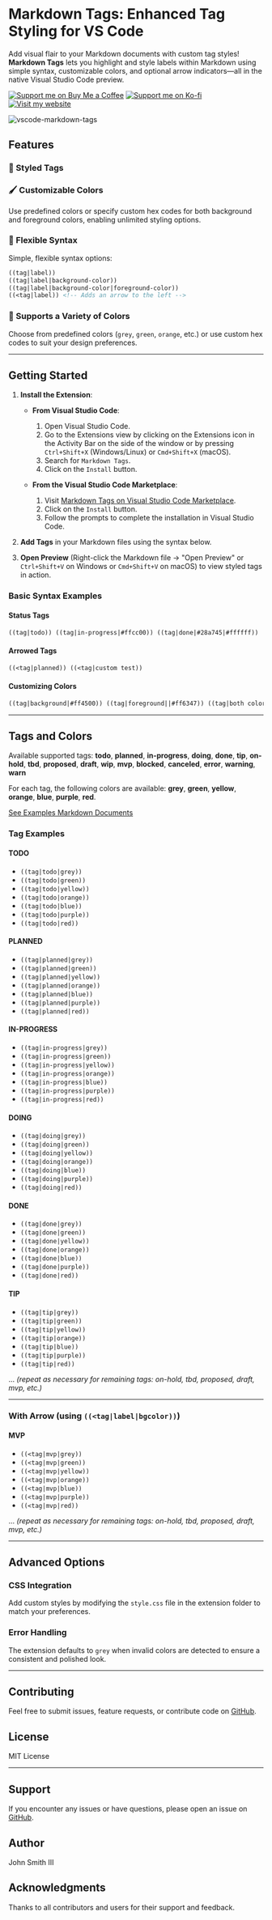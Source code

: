 # Markdown Tags: Enhanced Tag Styling for VS Code

Add visual flair to your Markdown documents with custom tag styles! **Markdown Tags** lets you highlight and style labels within Markdown using simple syntax, customizable colors, and optional arrow indicators—all in the native Visual Studio Code preview.

[![Support me on Buy Me a Coffee](https://img.shields.io/badge/Support%20me-Buy%20Me%20a%20Coffee-orange?style=for-the-badge&logo=buy-me-a-coffee)](https://buymeacoffee.com/binarynoir)
[![Support me on Ko-fi](https://img.shields.io/badge/Support%20me-Ko--fi-blue?style=for-the-badge&logo=ko-fi)](https://ko-fi.com/binarynoir)
[![Visit my website](https://img.shields.io/badge/Website-binarynoir.tech-8c8c8c?style=for-the-badge)](https://binarynoir.tech)

![vscode-markdown-tags](./screenshot.png)

## Features

### 🎨 Styled Tags

### 🖌️ Customizable Colors

Use predefined colors or specify custom hex codes for both background and foreground colors, enabling unlimited styling options.

### 📄 Flexible Syntax

Simple, flexible syntax options:

```markdown
((tag|label))
((tag|label|background-color))
((tag|label|background-color|foreground-color))
((<tag|label)) <!-- Adds an arrow to the left -->
```

### 🌈 Supports a Variety of Colors

Choose from predefined colors (`grey`, `green`, `orange`, etc.) or use custom hex codes to suit your design preferences.

---

## Getting Started

1. **Install the Extension**:

   - **From Visual Studio Code**:

     1. Open Visual Studio Code.
     2. Go to the Extensions view by clicking on the Extensions icon in the Activity Bar on the side of the window or by pressing `Ctrl+Shift+X` (Windows/Linux) or `Cmd+Shift+X` (macOS).
     3. Search for `Markdown Tags`.
     4. Click on the `Install` button.

   - **From the Visual Studio Code Marketplace**:
     1. Visit [Markdown Tags on Visual Studio Code Marketplace](https://marketplace.visualstudio.com/items?itemName=BinaryNoir.vscode-markdown-tags).
     2. Click on the `Install` button.
     3. Follow the prompts to complete the installation in Visual Studio Code.

2. **Add Tags** in your Markdown files using the syntax below.
3. **Open Preview** (Right-click the Markdown file → "Open Preview" or `Ctrl+Shift+V` on Windows or `Cmd+Shift+V` on macOS) to view styled tags in action.

### Basic Syntax Examples

#### Status Tags

```markdown
((tag|todo)) ((tag|in-progress|#ffcc00)) ((tag|done|#28a745|#ffffff))
```

#### Arrowed Tags

```markdown
((<tag|planned)) ((<tag|custom test))
```

#### Customizing Colors

```markdown
((tag|background|#ff4500)) ((tag|foreground||#ff6347)) ((tag|both colors|#32cd32|#ffffff))
```

---

## Tags and Colors

Available supported tags: **todo**, **planned**, **in-progress**, **doing**, **done**, **tip**,
**on-hold**, **tbd**, **proposed**, **draft**, **wip**, **mvp**,
**blocked**, **canceled**, **error**, **warning**, **warn**

For each tag, the following colors are available: **grey**, **green**, **yellow**, **orange**, **blue**, **purple**, **red**.

[See Examples Markdown Documents](/examples/)

### Tag Examples

#### TODO

- `((tag|todo|grey))`
- `((tag|todo|green))`
- `((tag|todo|yellow))`
- `((tag|todo|orange))`
- `((tag|todo|blue))`
- `((tag|todo|purple))`
- `((tag|todo|red))`

#### PLANNED

- `((tag|planned|grey))`
- `((tag|planned|green))`
- `((tag|planned|yellow))`
- `((tag|planned|orange))`
- `((tag|planned|blue))`
- `((tag|planned|purple))`
- `((tag|planned|red))`

#### IN-PROGRESS

- `((tag|in-progress|grey))`
- `((tag|in-progress|green))`
- `((tag|in-progress|yellow))`
- `((tag|in-progress|orange))`
- `((tag|in-progress|blue))`
- `((tag|in-progress|purple))`
- `((tag|in-progress|red))`

#### DOING

- `((tag|doing|grey))`
- `((tag|doing|green))`
- `((tag|doing|yellow))`
- `((tag|doing|orange))`
- `((tag|doing|blue))`
- `((tag|doing|purple))`
- `((tag|doing|red))`

#### DONE

- `((tag|done|grey))`
- `((tag|done|green))`
- `((tag|done|yellow))`
- `((tag|done|orange))`
- `((tag|done|blue))`
- `((tag|done|purple))`
- `((tag|done|red))`

#### TIP

- `((tag|tip|grey))`
- `((tag|tip|green))`
- `((tag|tip|yellow))`
- `((tag|tip|orange))`
- `((tag|tip|blue))`
- `((tag|tip|purple))`
- `((tag|tip|red))`

... _(repeat as necessary for remaining tags: on-hold, tbd, proposed, draft, mvp, etc.)_

---

### With Arrow (using `((<tag|label|bgcolor))`)

#### MVP

- `((<tag|mvp|grey))`
- `((<tag|mvp|green))`
- `((<tag|mvp|yellow))`
- `((<tag|mvp|orange))`
- `((<tag|mvp|blue))`
- `((<tag|mvp|purple))`
- `((<tag|mvp|red))`

... _(repeat as necessary for remaining tags: on-hold, tbd, proposed, draft, mvp, etc.)_

---

## Advanced Options

### CSS Integration

Add custom styles by modifying the `style.css` file in the extension folder to match your preferences.

### Error Handling

The extension defaults to `grey` when invalid colors are detected to ensure a consistent and polished look.

---

## Contributing

Feel free to submit issues, feature requests, or contribute code on [GitHub](https://github.com/binarynoir/markdown-tag).

## License

MIT License

---

## Support

If you encounter any issues or have questions, please open an issue on [GitHub](https://github.com/binarynoir/markdown-tag/issues).

## Author

John Smith III

## Acknowledgments

Thanks to all contributors and users for their support and feedback.
